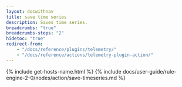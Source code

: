 ```yaml
---
layout: docwithnav
title: save time series
description: Saves time series.
breadcrumbs: "true"
breadcrumbs-steps: "2"
hidetoc: "true"
redirect-from:
    - "/docs/reference/plugins/telemetry/"
    - "/docs/reference/actions/telemetry-plugin-action/"
---
```


{% include get-hosts-name.html %}
{% include docs/user-guide/rule-engine-2-0/nodes/action/save-timeseries.md %}
